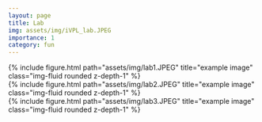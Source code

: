 ```yaml
---
layout: page
title: Lab
img: assets/img/iVPL_lab.JPEG 
importance: 1
category: fun
---
```

<div class="row">
    <div class="col-sm mt-3 mt-md-0">
        {% include figure.html path="assets/img/lab1.JPEG" title="example image" class="img-fluid rounded z-depth-1" %}
    </div>
    <div class="col-sm mt-3 mt-md-0">
        {% include figure.html path="assets/img/lab2.JPEG" title="example image" class="img-fluid rounded z-depth-1" %}
    </div>
    <div class="col-sm mt-3 mt-md-0">
        {% include figure.html path="assets/img/lab3.JPEG" title="example image" class="img-fluid rounded z-depth-1" %}
    </div>
</div>
